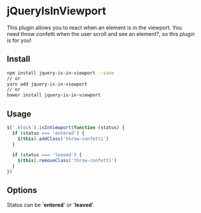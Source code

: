 # jQueryIsInViewport

This plugin allows you to react when an element is in the viewport.
You need throw confetti when the user scroll and see an element?, so this plugin is for you!

## Install
```bash
npm install jquery-is-in-viewport --save
// or
yarn add jquery-is-in-viewport
// or 
bower install jquery-is-in-viewport
```

## Usage
```javascript
$('.block').isInViewport(function (status) {
  if (status === 'entered') {
    $(this).addClass('throw-confetti')
  }

  if (status === 'leaved') {
    $(this).removeClass('throw-confetti')
  }
})
```

## Options
Status can be '**entered**' or '**leaved**'.
